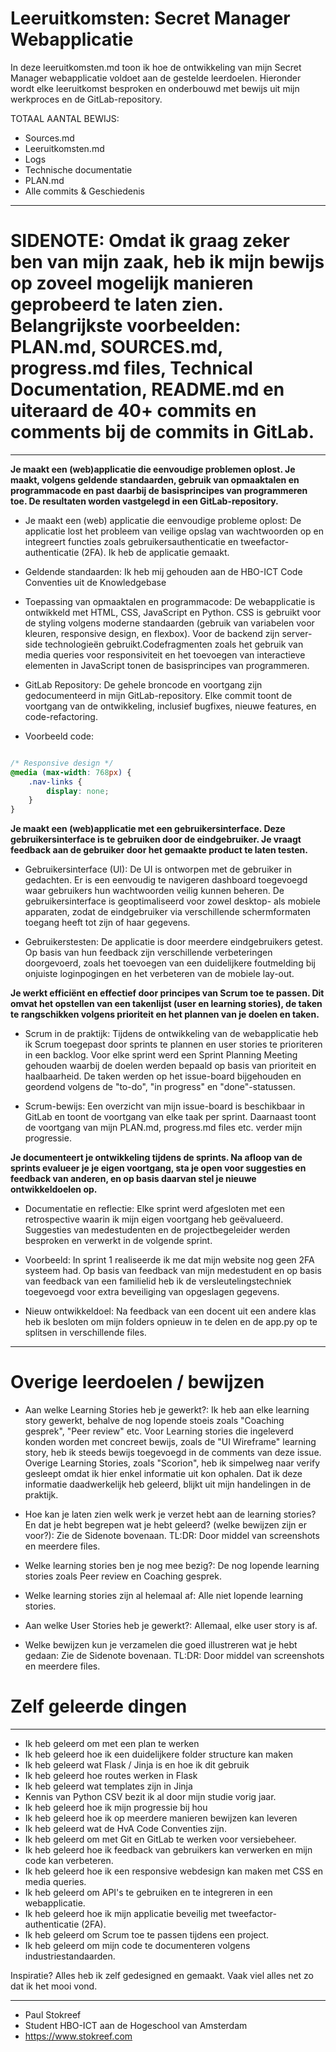 # Leeruitkomsten: Secret Manager Webapplicatie

In deze leeruitkomsten.md toon ik hoe de ontwikkeling van mijn Secret Manager webapplicatie voldoet aan de gestelde leerdoelen. Hieronder wordt elke leeruitkomst besproken en onderbouwd met bewijs uit mijn werkproces en de GitLab-repository.

TOTAAL AANTAL BEWIJS:
- Sources.md
- Leeruitkomsten.md
- Logs
- Technische documentatie
- PLAN.md
- Alle commits & Geschiedenis
---

# SIDENOTE: Omdat ik graag zeker ben van mijn zaak, heb ik mijn bewijs op zoveel mogelijk manieren geprobeerd te laten zien. Belangrijkste voorbeelden: PLAN.md, SOURCES.md, progress.md files, Technical Documentation, README.md en uiteraard de 40+ commits en comments bij de commits in GitLab.

---

**Je maakt een (web)applicatie die eenvoudige problemen oplost. Je maakt, volgens geldende standaarden, gebruik van opmaaktalen en programmacode en past daarbij de basisprincipes van programmeren toe. De resultaten worden vastgelegd in een GitLab-repository.**

- Je maakt een (web) applicatie die eenvoudige probleme oplost: De applicatie lost het probleem van veilige opslag van wachtwoorden op en integreert functies zoals gebruikersauthenticatie en tweefactor-authenticatie (2FA). Ik heb de applicatie gemaakt.

- Geldende standaarden: Ik heb mij gehouden aan de HBO-ICT Code Conventies uit de Knowledgebase

- Toepassing van opmaaktalen en programmacode: De webapplicatie is ontwikkeld met HTML, CSS, JavaScript en Python. CSS is gebruikt voor de styling volgens moderne standaarden (gebruik van variabelen voor kleuren, responsive design, en flexbox). Voor de backend zijn server-side technologieën gebruikt.Codefragmenten zoals het gebruik van media queries voor responsiviteit en het toevoegen van interactieve elementen in JavaScript tonen de basisprincipes van programmeren.

- GitLab Repository: De gehele broncode en voortgang zijn gedocumenteerd in mijn GitLab-repository. Elke commit toont de voortgang van de ontwikkeling, inclusief bugfixes, nieuwe features, en code-refactoring.

- Voorbeeld code:

```CSS

/* Responsive design */
@media (max-width: 768px) {
    .nav-links {
        display: none;
    }
}

```

**Je maakt een (web)applicatie met een gebruikersinterface. Deze gebruikersinterface is te gebruiken door de eindgebruiker. Je vraagt feedback aan de gebruiker door het gemaakte product te laten testen.**

- Gebruikersinterface (UI): De UI is ontworpen met de gebruiker in gedachten. Er is een eenvoudig te navigeren dashboard toegevoegd waar gebruikers hun wachtwoorden veilig kunnen beheren. De gebruikersinterface is geoptimaliseerd voor zowel desktop- als mobiele apparaten, zodat de eindgebruiker via verschillende schermformaten toegang heeft tot zijn of haar gegevens.

- Gebruikerstesten: De applicatie is door meerdere eindgebruikers getest. Op basis van hun feedback zijn verschillende verbeteringen doorgevoerd, zoals het toevoegen van een duidelijkere foutmelding bij onjuiste loginpogingen en het verbeteren van de mobiele lay-out.

**Je werkt efficiënt en effectief door principes van Scrum toe te passen. Dit omvat het opstellen van een takenlijst (user en learning stories), de taken te rangschikken volgens prioriteit en het plannen van je doelen en taken.**

- Scrum in de praktijk: Tijdens de ontwikkeling van de webapplicatie heb ik Scrum toegepast door sprints te plannen en user stories te prioriteren in een backlog. Voor elke sprint werd een Sprint Planning Meeting gehouden waarbij de doelen werden bepaald op basis van prioriteit en haalbaarheid. De taken werden op het issue-board bijgehouden en geordend volgens de "to-do", "in progress" en "done"-statussen.

- Scrum-bewijs: Een overzicht van mijn issue-board is beschikbaar in GitLab en toont de voortgang van elke taak per sprint. Daarnaast toont de voortgang van mijn PLAN.md, progress.md files etc. verder mijn progressie.

**Je documenteert je ontwikkeling tijdens de sprints. Na afloop van de sprints evalueer je je eigen voortgang, sta je open voor suggesties en feedback van anderen, en op basis daarvan stel je nieuwe ontwikkeldoelen op.**

- Documentatie en reflectie: Elke sprint werd afgesloten met een retrospective waarin ik mijn eigen voortgang heb geëvalueerd. Suggesties van medestudenten en de projectbegeleider werden besproken en verwerkt in de volgende sprint.

- Voorbeeld: In sprint 1 realiseerde ik me dat mijn website nog geen 2FA systeem had. Op basis van feedback van mijn medestudent en op basis van feedback van een familielid heb ik de versleutelingstechniek toegevoegd voor extra beveiliging van opgeslagen gegevens.

- Nieuw ontwikkeldoel: Na feedback van een docent uit een andere klas heb ik besloten om mijn folders opnieuw in te delen en de app.py op te splitsen in verschillende files.

---

# Overige leerdoelen / bewijzen

- Aan welke Learning Stories heb je gewerkt?: Ik heb aan elke learning story gewerkt, behalve de nog lopende stoeis zoals "Coaching gesprek", "Peer review" etc. Voor Learning stories die ingeleverd konden worden met concreet bewijs, zoals de "UI Wireframe" learning story, heb ik steeds bewijs toegevoegd in de comments van deze issue. Overige Learning Stories, zoals "Scorion", heb ik simpelweg naar verify gesleept omdat ik hier enkel informatie uit kon ophalen. Dat ik deze informatie daadwerkelijk heb geleerd, blijkt uit mijn handelingen in de praktijk.

- Hoe kan je laten zien welk werk je verzet hebt aan de learning stories? En dat je hebt begrepen wat je hebt geleerd? (welke bewijzen zijn er voor?): Zie de Sidenote bovenaan. TL:DR: Door middel van screenshots en meerdere files.

- Welke learning stories ben je nog mee bezig?: De nog lopende learning stories zoals Peer review en Coaching gesprek.

- Welke learning stories zijn al helemaal af: Alle niet lopende learning stories.

- Aan welke User Stories heb je gewerkt?: Allemaal, elke user story is af.

- Welke bewijzen kun je verzamelen die goed illustreren wat je hebt gedaan: Zie de Sidenote bovenaan. TL:DR: Door middel van screenshots en meerdere files.

# Zelf geleerde dingen

---

- Ik heb geleerd om met een plan te werken
- Ik heb geleerd hoe ik een duidelijkere folder structure kan maken
- Ik heb geleerd wat Flask / Jinja is en hoe ik dit gebruik
- Ik heb geleerd hoe routes werken in Flask
- Ik heb geleerd wat templates zijn in Jinja
- Kennis van Python CSV bezit ik al door mijn studie vorig jaar.
- Ik heb geleerd hoe ik mijn progressie bij hou
- Ik heb geleerd hoe ik op meerdere manieren bewijzen kan leveren
- Ik heb geleerd wat de HvA Code Conventies zijn.
- Ik heb geleerd om met Git en GitLab te werken voor versiebeheer.
- Ik heb geleerd hoe ik feedback van gebruikers kan verwerken en mijn code kan verbeteren.
- Ik heb geleerd hoe ik een responsive webdesign kan maken met CSS en media queries.
- Ik heb geleerd om API's te gebruiken en te integreren in een webapplicatie.
- Ik heb geleerd hoe ik mijn applicatie beveilig met tweefactor-authenticatie (2FA).
- Ik heb geleerd om Scrum toe te passen tijdens een project.
- Ik heb geleerd om mijn code te documenteren volgens industriestandaarden.

Inspiratie? Alles heb ik zelf gedesigned en gemaakt. Vaak viel alles net zo dat ik het mooi vond.


---

- Paul Stokreef
- Student HBO-ICT aan de Hogeschool van Amsterdam
- https://www.stokreef.com

